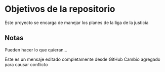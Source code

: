 # Objetivos de la repositorio

Este proyecto se encarga de manejar los planes de la liga de la justicia


## Notas
Pueden hacer lo que quieran...


Este es un mensaje editado completamente desde GitHub 
Cambio agregado para causar conflicto
